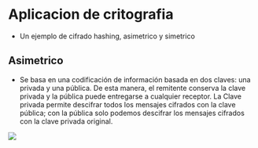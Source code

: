 # Aplicacion de critografia
- Un ejemplo de cifrado hashing, asimetrico y simetrico

## Asimetrico
- Se basa en una codificación de información basada en dos claves: una privada y una pública. De esta manera, el remitente conserva la clave privada y la pública puede entregarse a cualquier receptor. La Clave privada permite descifrar todos los mensajes cifrados con la clave pública; con la pública solo podemos descifrar los mensajes cifrados con la clave privada original.

![](https://www.cert.fnmt.es/documents/10445900/10532533/tuto7.jpg)

